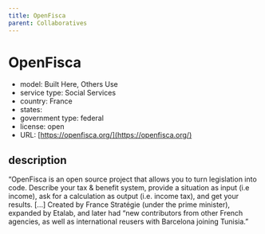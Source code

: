 ```yaml
---
title: OpenFisca
parent: Collaboratives
---
```


# OpenFisca

- model: Built Here, Others Use
- service type: Social Services
- country: France
- states: 
- government type: federal
- license: open
- URL: [https://openfisca.org/](https://openfisca.org/)

## description

“OpenFisca is an open source project that allows you to turn legislation into code. Describe your tax & benefit system, provide a situation as input (i.e income), ask for a calculation as output (i.e. income tax), and get your results. [...] Created by France Stratégie (under the prime minister), expanded by Etalab, and later had “new contributors from other French agencies, as well as international reusers with Barcelona joining Tunisia.”
